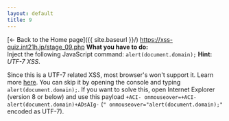 ```yaml
---
layout: default
title: 9
---
```

[← Back to the Home page]({{ site.baseurl }}/)
https://xss-quiz.int21h.jp/stage_09.php
**What you have to do:**  
Inject the following JavaScript command: `alert(document.domain);`
**Hint:** *UTF-7 XSS*.

Since this is a UTF-7 related XSS, most browser's won't support it. Learn more [here](https://en.wikipedia.org/wiki/UTF-7#Security).
You can skip it by opening the console and typing `alert(document.domain);`. If you want to solve this, open Internet Explorer (version 8 or below) and use this payload `+ACI- onmouseover=+ACI-alert(document.domain)+ADsAIg-` (`" onmouseover="alert(document.domain);"` encoded as UTF-7).
